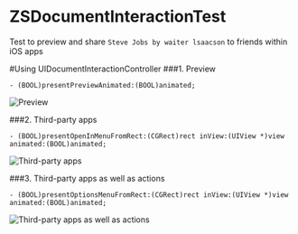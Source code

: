 # ZSDocumentInteractionTest
Test to preview and share `Steve Jobs by waiter lsaacson` to friends within iOS apps

#Using UIDocumentInteractionController
###1. Preview 

```
- (BOOL)presentPreviewAnimated:(BOOL)animated;

```

![Preview](https://github.com/SeraZheng/ZSDocumentInteractionTest/blob/master/ScreenShots/Screen%20Shot%202015-12-30%20at%2019.42.49.png)

###2. Third-party apps

```
- (BOOL)presentOpenInMenuFromRect:(CGRect)rect inView:(UIView *)view animated:(BOOL)animated;
```

![Third-party apps](https://github.com/SeraZheng/ZSDocumentInteractionTest/blob/master/ScreenShots/Screen%20Shot%202015-12-30%20at%2018.42.30.png)

###3. Third-party apps as well as actions

```
- (BOOL)presentOptionsMenuFromRect:(CGRect)rect inView:(UIView *)view animated:(BOOL)animated;
```

![Third-party apps as well as actions](https://github.com/SeraZheng/ZSDocumentInteractionTest/blob/master/ScreenShots/Screen%20Shot%202015-12-30%20at%2019.33.52.png)
